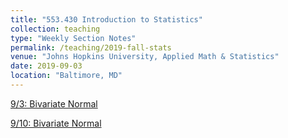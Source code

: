 ```yaml
---
title: "553.430 Introduction to Statistics"
collection: teaching
type: "Weekly Section Notes"
permalink: /teaching/2019-fall-stats
venue: "Johns Hopkins University, Applied Math & Statistics"
date: 2019-09-03
location: "Baltimore, MD"
---
```


[9/3: Bivariate Normal](/files/1-Bivariate_Normal.pdf)

[9/10: Bivariate Normal](/files/2-Survey_Sampling.pdf)
